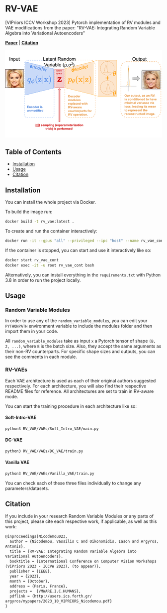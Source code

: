 # RV-VAE

[VIPriors ICCV Workshop 2023] Pytorch implementation of RV modules and VAE modifications from the paper: "RV-VAE: Integrating Random Variable Algebra into Variational Autoencoders"

[**Paper**](http://users.ics.forth.gr/~argyros/mypapers/2023_10_VIPRIORS_Nicodemou.pdf) | 
[**Citation**](#citation) 

![RV-VAE Concept Figure](https://github.com/VassilisCN/RV-VAE/blob/main/RV-VAE%20Concept%20Figure.png)

## Table of Contents
- [Installation](#installation)
- [Usage](#usage)
- [Citation](#citation)

## Installation

You can install the whole project via Docker.

To build the image run:
```bash
docker build -t rv_vae:latest .
```
To create and run the container interactively:
```bash
docker run -it --gpus "all" --privileged --ipc "host" --name rv_vae_cont rv_vae
```
If the container is stopped, you can start and use it interactively like so:  
```bash
docker start rv_vae_cont
docker exec -it -u root rv_vae_cont bash
```

Alternatively, you can install everything in the `requirements.txt` with Python 3.8 in order to run the project locally. 

## Usage

### Random Variable Modules

In order to use any of the `random_variable_modules`, you can edit your `PYTHONPATH` environment variable to include the modules folder and then import them in your code.

All `random_variable_modules` take as input `x` a Pytorch tensor of shape `(B, 2, ...)`, where `B` is the batch size. Also, they accept the same arguments as their non-RV counterparts. For specific shape sizes and outputs, you can see the comments in each module.

### RV-VAEs

Each VAE architecture is used as each of their original authors suggested respectively. For each architecture, you will also find their respective README files for reference. All architectures are set to train in RV-aware mode.

You can start the training procedure in each architecture like so:

#### Soft-Intro-VAE

```bash
python3 RV_VAE/VAEs/Soft_Intro_VAE/main.py
```

#### DC-VAE

```bash
python3 RV_VAE/VAEs/DC_VAE/train.py
```

#### Vanilla VAE

```bash
python3 RV_VAE/VAEs/Vanilla_VAE/train.py
```
You can check each of these three files individually to change any parameters/datasets.

## Citation

If you include in your research Random Variable Modules or any parts of this project, please cite each respective work, if applicable, as well as this work:
```
@inproceedings{Nicodemou023,
  author = {Nicodemou, Vassilis C and Oikonomidis, Iason and Argyros, Antonis},
  title = {RV-VAE: Integrating Random Variable Algebra into Variational Autoencoders},
  booktitle = {International Conference on Computer Vision Workshops (ViPriors 2023 - ICCVW 2023), (to appear)},
  publisher = {IEEE},
  year = {2023},
  month = {October},
  address = {Paris, France},
  projects =  {VMWARE,I.C.HUMANS},
  pdflink = {http://users.ics.forth.gr/ argyros/mypapers/2023_10_VIPRIORS_Nicodemou.pdf}
}
```
